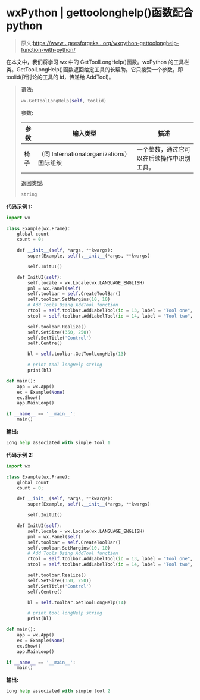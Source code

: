 # wxPython | gettoolonghelp()函数配合 python

> 原文:[https://www . geesforgeks . org/wxpython-gettoolonghelp-function-with-python/](https://www.geeksforgeeks.org/wxpython-gettoollonghelp-function-with-python/)

在本文中，我们将学习 wx 中的 GetToolLongHelp()函数。wxPython 的工具栏类。GetToolLongHelp()函数返回给定工具的长帮助。它只接受一个参数，即 toolid(所讨论的工具的 id，传递给 AddTool)。

> **语法:**
> 
> ```py
> wx.GetToolLongHelp(self, toolid)
> 
> ```
> 
> **参数:**
> 
> | 参数 | 输入类型 | 描述 |
> | --- | --- | --- |
> | 椅子 | （同 Internationalorganizations）国际组织 | 一个整数，通过它可以在后续操作中识别工具。 |
> 
> **返回类型:**
> 
> ```py
> string
> 
> ```

**代码示例 1:**

```py
import wx

class Example(wx.Frame):
    global count
    count = 0;

    def __init__(self, *args, **kwargs):
        super(Example, self).__init__(*args, **kwargs)

        self.InitUI()

    def InitUI(self):
        self.locale = wx.Locale(wx.LANGUAGE_ENGLISH)
        pnl = wx.Panel(self)
        self.toolbar = self.CreateToolBar()
        self.toolbar.SetMargins(10, 10)
        # Add Tools Using AddTool function
        rtool = self.toolbar.AddLabelTool(id = 13, label = "Tool one", bitmap = wx.Bitmap('wrong.png'), shortHelp ="short help 1", longHelp = "Long help associated with simple tool 1")
        stool = self.toolbar.AddLabelTool(id = 14, label = "Tool two", bitmap = wx.Bitmap('wrong.png'), shortHelp ="short help 2", longHelp = "Long help associated with simple tool 2")

        self.toolbar.Realize()
        self.SetSize((350, 250))
        self.SetTitle('Control')
        self.Centre()

        bl = self.toolbar.GetToolLongHelp(13)

        # print tool longHelp string
        print(bl)

def main():
    app = wx.App()
    ex = Example(None)
    ex.Show()
    app.MainLoop()

if __name__ == '__main__':
    main()
```

**输出:**

```py
Long help associated with simple tool 1

```

**代码示例 2:**

```py
import wx

class Example(wx.Frame):
    global count
    count = 0;

    def __init__(self, *args, **kwargs):
        super(Example, self).__init__(*args, **kwargs)

        self.InitUI()

    def InitUI(self):
        self.locale = wx.Locale(wx.LANGUAGE_ENGLISH)
        pnl = wx.Panel(self)
        self.toolbar = self.CreateToolBar()
        self.toolbar.SetMargins(10, 10)
        # Add Tools Using AddTool function
        rtool = self.toolbar.AddLabelTool(id = 13, label = "Tool one", bitmap = wx.Bitmap('wrong.png'), shortHelp ="short help 1", longHelp = "Long help associated with simple tool 1")
        stool = self.toolbar.AddLabelTool(id = 14, label = "Tool two", bitmap = wx.Bitmap('wrong.png'), shortHelp ="short help 2", longHelp = "Long help associated with simple tool 2")

        self.toolbar.Realize()
        self.SetSize((350, 250))
        self.SetTitle('Control')
        self.Centre()

        bl = self.toolbar.GetToolLongHelp(14)

        # print tool longHelp string
        print(bl)

def main():
    app = wx.App()
    ex = Example(None)
    ex.Show()
    app.MainLoop()

if __name__ == '__main__':
    main()
```

**输出:**

```py
Long help associated with simple tool 2

```